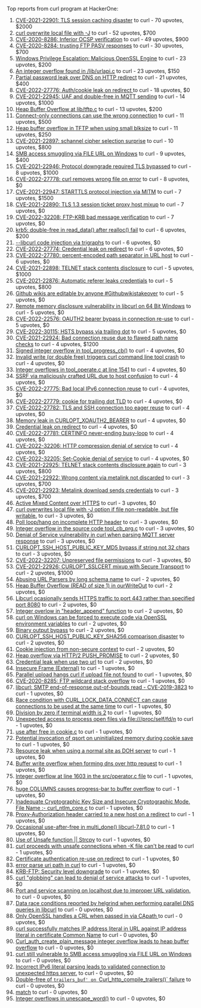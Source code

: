 Top reports from curl program at HackerOne:

1. [CVE-2021-22901: TLS session caching disaster](https://hackerone.com/reports/1180380) to curl - 70 upvotes, $2000
2. [curl overwrite local file with -J](https://hackerone.com/reports/887462) to curl - 52 upvotes, $700
3. [CVE-2020-8286: Inferior OCSP verification](https://hackerone.com/reports/1048457) to curl - 49 upvotes, $900
4. [CVE-2020-8284: trusting FTP PASV responses](https://hackerone.com/reports/1040166) to curl - 30 upvotes, $700
5. [Windows Privilege Escalation: Malicious OpenSSL Engine](https://hackerone.com/reports/608577) to curl - 23 upvotes, $200
6. [An integer overflow found in /lib/urlapi.c](https://hackerone.com/reports/547630) to curl - 23 upvotes, $150
7. [Partial password leak over DNS on HTTP redirect](https://hackerone.com/reports/874778) to curl - 21 upvotes, $400
8. [CVE-2022-27776: Auth/cookie leak on redirect ](https://hackerone.com/reports/1547048) to curl - 18 upvotes, $0
9. [CVE-2021-22945: UAF and double-free in MQTT sending](https://hackerone.com/reports/1269242) to curl - 14 upvotes, $1000
10. [Heap Buffer Overflow at lib/tftp.c](https://hackerone.com/reports/550696) to curl - 13 upvotes, $200
11. [Connect-only connections can use the wrong connection](https://hackerone.com/reports/948876) to curl - 11 upvotes, $500
12. [Heap buffer overflow in TFTP when using small blksize](https://hackerone.com/reports/684603) to curl - 11 upvotes, $250
13. [CVE-2021-22897: schannel cipher selection surprise](https://hackerone.com/reports/1172857) to curl - 10 upvotes, $800
14. [SMB access smuggling via FILE URL on Windows](https://hackerone.com/reports/726117) to curl - 9 upvotes, $400
15. [CVE-2021-22946: Protocol downgrade required TLS bypassed](https://hackerone.com/reports/1334111) to curl - 8 upvotes, $1000
16. [CVE-2022-27778: curl removes wrong file on error](https://hackerone.com/reports/1553598) to curl - 8 upvotes, $0
17. [CVE-2021-22947: STARTTLS protocol injection via MITM](https://hackerone.com/reports/1334763) to curl - 7 upvotes, $1500
18. [CVE-2021-22890: TLS 1.3 session ticket proxy host mixup](https://hackerone.com/reports/1129529) to curl - 7 upvotes, $0
19. [CVE-2022-32208: FTP-KRB bad message verification](https://hackerone.com/reports/1590071) to curl - 7 upvotes, $0
20. [krb5: double-free in read_data() after realloc() fail](https://hackerone.com/reports/686823) to curl - 6 upvotes, $200
21. [--libcurl code injection via trigraphs](https://hackerone.com/reports/1548535) to curl - 6 upvotes, $0
22. [CVE-2022-27774: Credential leak on redirect](https://hackerone.com/reports/1543773) to curl - 6 upvotes, $0
23. [CVE-2022-27780: percent-encoded path separator in URL host](https://hackerone.com/reports/1553841) to curl - 6 upvotes, $0
24. [CVE-2021-22898: TELNET stack contents disclosure](https://hackerone.com/reports/1176461) to curl - 5 upvotes, $1000
25. [CVE-2021-22876: Automatic referer leaks credentials](https://hackerone.com/reports/1101882) to curl - 5 upvotes, $800
26. [Github wikis are editable by anyone #Githubwikistakeover](https://hackerone.com/reports/545052) to curl - 5 upvotes, $0
27. [ Remote memory disclosure vulnerability in libcurl on 64 Bit Windows](https://hackerone.com/reports/1444539) to curl - 5 upvotes, $0
28. [CVE-2022-22576: OAUTH2 bearer bypass in connection re-use](https://hackerone.com/reports/1526328) to curl - 5 upvotes, $0
29. [CVE-2022-30115: HSTS bypass via trailing dot](https://hackerone.com/reports/1557449) to curl - 5 upvotes, $0
30. [CVE-2021-22924: Bad connection reuse due to flawed path name checks](https://hackerone.com/reports/1223565) to curl - 4 upvotes, $1200
31. [Signed integer overflow in tool_progress_cb()](https://hackerone.com/reports/591770) to curl - 4 upvotes, $0
32. [Invalid write (or double free) triggers curl command line tool crash](https://hackerone.com/reports/875775) to curl - 4 upvotes, $0
33. [Integer overflows in tool_operate.c at line 1541](https://hackerone.com/reports/661847) to curl - 4 upvotes, $0
34. [SSRF via maliciously crafted URL due to host confusion](https://hackerone.com/reports/704621) to curl - 4 upvotes, $0
35. [CVE-2022-27775: Bad local IPv6 connection reuse](https://hackerone.com/reports/1546268) to curl - 4 upvotes, $0
36. [CVE-2022-27779: cookie for trailing dot TLD](https://hackerone.com/reports/1553301) to curl - 4 upvotes, $0
37. [CVE-2022-27782: TLS and SSH connection too eager reuse](https://hackerone.com/reports/1555796) to curl - 4 upvotes, $0
38. [Memory leak in CURLOPT_XOAUTH2_BEARER](https://hackerone.com/reports/1567257) to curl - 4 upvotes, $0
39. [Credential leak on redirect](https://hackerone.com/reports/1568175) to curl - 4 upvotes, $0
40. [CVE-2022-27781: CERTINFO never-ending busy-loop](https://hackerone.com/reports/1555441) to curl - 4 upvotes, $0
41. [CVE-2022-32206: HTTP compression denial of service](https://hackerone.com/reports/1570651) to curl - 4 upvotes, $0
42. [CVE-2022-32205: Set-Cookie denial of service](https://hackerone.com/reports/1569946) to curl - 4 upvotes, $0
43. [CVE-2021-22925: TELNET stack contents disclosure again](https://hackerone.com/reports/1223882) to curl - 3 upvotes, $800
44. [CVE-2021-22922: Wrong content via metalink not discarded](https://hackerone.com/reports/1213175) to curl - 3 upvotes, $700
45. [CVE-2021-22923: Metalink download sends credentials](https://hackerone.com/reports/1213181) to curl - 3 upvotes, $700
46. [Active Mixed Content over HTTPS](https://hackerone.com/reports/640532) to curl - 3 upvotes, $0
47. [curl overwrites local file with -J option if file non-readable, but file writable.](https://hackerone.com/reports/926638) to curl - 3 upvotes, $0
48. [Poll loop/hang on incomplete HTTP header](https://hackerone.com/reports/889160) to curl - 3 upvotes, $0
49. [Integer overflow in the source code tool_cb_prg.c](https://hackerone.com/reports/600359) to curl - 3 upvotes, $0
50. [Denial of Service vulnerability in curl when parsing MQTT server response](https://hackerone.com/reports/1521610) to curl - 3 upvotes, $0
51. [CURLOPT_SSH_HOST_PUBLIC_KEY_MD5 bypass if string not 32 chars](https://hackerone.com/reports/1549461) to curl - 3 upvotes, $0
52. [CVE-2022-32207: Unpreserved file permissions](https://hackerone.com/reports/1573634) to curl - 3 upvotes, $0
53. [CVE-2021-22926: CURLOPT_SSLCERT mixup with Secure Transport](https://hackerone.com/reports/1234760) to curl - 2 upvotes, $1000
54. [Abusing URL Parsers by long schema name](https://hackerone.com/reports/1049624) to curl - 2 upvotes, $0
55. [Heap Buffer Overflow (READ of size 1) in ourWriteOut](https://hackerone.com/reports/765664) to curl - 2 upvotes, $0
56. [Libcurl ocasionally sends HTTPS traffic to port 443 rather than specified port 8080](https://hackerone.com/reports/637800) to curl - 2 upvotes, $0
57. [Integer overlow in "header_append" function](https://hackerone.com/reports/627245) to curl - 2 upvotes, $0
58. [curl on Windows can be forced to execute code via OpenSSL environment variables](https://hackerone.com/reports/714215) to curl - 2 upvotes, $0
59. [Binary output bypass](https://hackerone.com/reports/1468962) to curl - 2 upvotes, $0
60. [CURLOPT_SSH_HOST_PUBLIC_KEY_SHA256 comparison disaster](https://hackerone.com/reports/1549435) to curl - 2 upvotes, $0
61. [Cookie injection from non-secure context](https://hackerone.com/reports/1560324) to curl - 2 upvotes, $0
62. [Heap overflow via HTTP/2 PUSH_PROMISE](https://hackerone.com/reports/1589847) to curl - 2 upvotes, $0
63. [Credential leak when use two url](https://hackerone.com/reports/1569926) to curl - 2 upvotes, $0
64. [Insecure Frame (External)](https://hackerone.com/reports/640530) to curl - 1 upvotes, $0
65. [Parallel upload hangs curl if upload file not found](https://hackerone.com/reports/1019372) to curl - 1 upvotes, $0
66. [CVE-2020-8285: FTP wildcard stack overflow](https://hackerone.com/reports/1045844) to curl - 1 upvotes, $0
67. [libcurl: SMTP end-of-response out-of-bounds read - CVE-2019-3823](https://hackerone.com/reports/518097) to curl - 1 upvotes, $0
68. [Race condition with CURL_LOCK_DATA_CONNECT can cause connections to be used at the same time](https://hackerone.com/reports/724134) to curl - 1 upvotes, $0
69. [Division by zero if terminal width is 2](https://hackerone.com/reports/774883) to curl - 1 upvotes, $0
70. [Unexpected access to process open files via file:///proc/self/fd/n](https://hackerone.com/reports/770190) to curl - 1 upvotes, $0
71. [use after free in cookie.c](https://hackerone.com/reports/707006) to curl - 1 upvotes, $0
72. [Potential invocation of qsort on uninitialized memory during cookie save](https://hackerone.com/reports/696822) to curl - 1 upvotes, $0
73. [Resource leak when using a normal site as DOH server](https://hackerone.com/reports/694988) to curl - 1 upvotes, $0
74. [Buffer write overflow when forming dns over http request](https://hackerone.com/reports/694449) to curl - 1 upvotes, $0
75. [Integer overflow  at line 1603 in the src/operator.c file](https://hackerone.com/reports/662412) to curl - 1 upvotes, $0
76. [huge COLUMNS causes progress-bar to buffer overflow](https://hackerone.com/reports/636013) to curl - 1 upvotes, $0
77. [Inadequate Cryptographic Key Size and Insecure Cryptographic Mode.  File Name :- curl_ntlm_core.c](https://hackerone.com/reports/1113663) to curl - 1 upvotes, $0
78. [Proxy-Authorization header carried to a new host on a redirect](https://hackerone.com/reports/1086259) to curl - 1 upvotes, $0
79. [Occasional use-after-free in multi_done() libcurl-7.81.0](https://hackerone.com/reports/1463013) to curl - 1 upvotes, $0
80. [Use of Unsafe function || Strcpy](https://hackerone.com/reports/1485379) to curl - 1 upvotes, $0
81. [curl proceeds with unsafe connections when -K file can't be read](https://hackerone.com/reports/1542881) to curl - 1 upvotes, $0
82. [Certificate authentication re-use on redirect](https://hackerone.com/reports/1563061) to curl - 1 upvotes, $0
83. [error parse uri path in curl](https://hackerone.com/reports/1566462) to curl - 1 upvotes, $0
84. [KRB-FTP: Security level downgrade](https://hackerone.com/reports/1590102) to curl - 1 upvotes, $0
85. [curl "globbing" can lead to denial of service attacks](https://hackerone.com/reports/1572120) to curl - 1 upvotes, $0
86. [Port and service scanning on localhost due to improper URL validation.](https://hackerone.com/reports/773313) to curl - 0 upvotes, $0
87. [Data race conditions reported by helgrind when performing parallel DNS queries in libcurl](https://hackerone.com/reports/1019457) to curl - 0 upvotes, $0
88. [Only OpenSSL handles a CRL when passed in via CApath ](https://hackerone.com/reports/713975) to curl - 0 upvotes, $0
89. [curl successfully matches IP address literal in URL against IP address literal in certificate Common Name](https://hackerone.com/reports/715413) to curl - 0 upvotes, $0
90. [Curl_auth_create_plain_message integer overflow leads to heap buffer overflow](https://hackerone.com/reports/872089) to curl - 0 upvotes, $0
91. [curl still vulnerable to SMB access smuggling via FILE URL on Windows](https://hackerone.com/reports/812969) to curl - 0 upvotes, $0
92. [Incorrect IPv6 literal parsing leads to validated connection to unexpected https server.](https://hackerone.com/reports/688048) to curl - 0 upvotes, $0
93. [Double-free of `trailers_buf' on `Curl_http_compile_trailers()` failure](https://hackerone.com/reports/687734) to curl - 0 upvotes, $0
94. [match](https://hackerone.com/reports/1555440) to curl - 0 upvotes, $0
95. [Integer overflows in unescape_word()](https://hackerone.com/reports/1564922) to curl - 0 upvotes, $0
